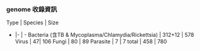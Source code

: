
### genome 收錄資訊
Type | Species | Size
- |- | - 
Bacteria (含TB & Mycoplasma/Chlamydia/Rickettsia) | 312+12 | 578
Virus | 47| 106
Fungi | 80 | 89
Parasite | 7 | 7
total | 458 | 780
